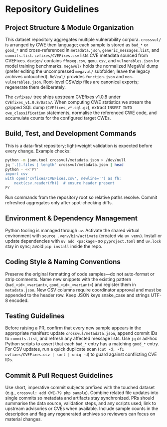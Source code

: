 # Repository Guidelines

## Project Structure & Module Organization
This dataset repository aggregates multiple vulnerability corpora. `crossvul/` is arranged by CWE then language; each sample is stored as `bad_*` or `good_*` and cross-referenced in `metadata.json`, `generic_messages.list`, and `commits.list`. `cvfixes/CVEFixes.csv` lists CVE metadata sourced from CVEFixes. `devign/` contains `ffmpeg.csv`, `qemu.csv`, and `vulnerables.json` for model training benchmarks. `megavul/` holds the normalized MegaVul dump (prefer editing the uncompressed `megavul/` subfolder; leave the legacy archives untouched). `ReVeal/` provides `function.json` and `non-vulnerables.json`. Root-level CSV/zip files are canonical exports; regenerate them deliberately.

The `cvfixes/` tree ships upstream CVEfixes v1.0.8 under `CVEfixes_v1.0.8/Data/`. When computing CWE statistics we stream the gzipped SQL dump (`CVEfixes_v*.sql.gz`), extract `INSERT INTO cwe_classification` statements, normalise the referenced CWE code, and accumulate counts for the configured target CWEs.

## Build, Test, and Development Commands
This is a data-first repository; light-weight validation is expected before every change. Example checks:

```bash
python -m json.tool crossvul/metadata.json > /dev/null
jq '.[].files | length' crossvul/metadata.json | head
python - <<'PY'
import csv
with open('cvfixes/CVEFixes.csv', newline='') as fh:
    next(csv.reader(fh))  # ensure header present
PY
```

Run commands from the repository root so relative paths resolve. Commit refreshed aggregates only after spot-checking diffs.

## Environment & Dependency Management
Python tooling is managed through `uv`. Activate the shared virtual environment with `source .venv/bin/activate` (created via `uv venv`). Install or update dependencies with `uv add <package>` so `pyproject.toml` and `uv.lock` stay in sync; avoid `pip install` inside the repo.

## Coding Style & Naming Conventions
Preserve the original formatting of code samples—do not auto-format or strip comments. Name new snippets with the existing pattern (`bad_<id>_<variant>`, `good_<id>_<variant>`) and register them in `metadata.json`. New CSV columns require coordinator approval and must be appended to the header row. Keep JSON keys snake_case and strings UTF-8 encoded.

## Testing Guidelines
Before raising a PR, confirm that every new sample appears in the appropriate manifest: update `crossvul/metadata.json`, append commit IDs to `commits.list`, and refresh any affected message lists. Use `jq` or ad-hoc Python scripts to assert that each `bad_*` entry has a matching `good_*` entry. For CSV updates, run a quick duplicate scan (`cut -d, -f1 cvfixes/CVEFixes.csv | sort | uniq -d`) to guard against conflicting CVE IDs.

## Commit & Pull Request Guidelines
Use short, imperative commit subjects prefixed with the touched dataset (e.g., `crossvul: add CWE-79 php sample`). Combine related file updates into single commits so metadata and artifacts stay synchronized. PRs should summarise the data source, validation steps, and any scripts used; link to upstream advisories or CVEs when available. Include sample counts in the description and flag any regenerated archives so reviewers can focus on material changes.
